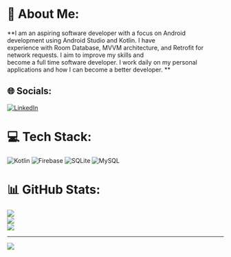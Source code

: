 # 💫 About Me:
 **I am an aspiring software developer with a focus on Android development using Android Studio and Kotlin. I have<br>experience with Room Database, MVVM architecture, and Retrofit for network requests. I aim to improve my skills and<br>become a full time software developer. I work daily on my personal applications and how I can become a better developer. **

## 🌐 Socials:
[![LinkedIn](https://img.shields.io/badge/LinkedIn-%230077B5.svg?logo=linkedin&logoColor=white)](https://www.linkedin.com/in/petros-lyros-5285a4279/) 

# 💻 Tech Stack:
![Kotlin](https://img.shields.io/badge/kotlin-%237F52FF.svg?style=for-the-badge&logo=kotlin&logoColor=white) ![Firebase](https://img.shields.io/badge/firebase-%23039BE5.svg?style=for-the-badge&logo=firebase) ![SQLite](https://img.shields.io/badge/sqlite-%2307405e.svg?style=for-the-badge&logo=sqlite&logoColor=white) ![MySQL](https://img.shields.io/badge/mysql-4479A1.svg?style=for-the-badge&logo=mysql&logoColor=white)
# 📊 GitHub Stats:
![](https://github-readme-stats.vercel.app/api?username=Petroslyros&theme=dark&hide_border=false&include_all_commits=false&count_private=false)<br/>
![](https://github-readme-streak-stats.herokuapp.com/?user=Petroslyros&theme=dark&hide_border=false)<br/>
![](https://github-readme-stats.vercel.app/api/top-langs/?username=Petroslyros&theme=dark&hide_border=false&include_all_commits=false&count_private=false&layout=compact)

---
[![](https://visitcount.itsvg.in/api?id=Petroslyros&icon=0&color=11)](https://visitcount.itsvg.in)

